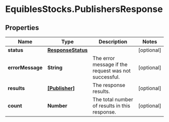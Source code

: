 # EquiblesStocks.PublishersResponse

## Properties
Name | Type | Description | Notes
------------ | ------------- | ------------- | -------------
**status** | [**ResponseStatus**](ResponseStatus.md) |  | [optional] 
**errorMessage** | **String** | The error message if the request was not successful. | [optional] 
**results** | [**[Publisher]**](Publisher.md) | The response results. | [optional] 
**count** | **Number** | The total number of results in this response. | [optional] 
